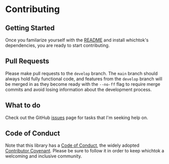 # Contributing
## Getting Started
Once you familarize yourself with the [README](README.md) and install whichtok's dependencies, you are ready to start contributing.
## Pull Requests
Please make pull requests to the `develop` branch. The `main` branch should always hold fully functional code, and features from the `develop` branch will be merged in as they become ready with the `--no-ff` flag to require merge commits and avoid losing information about the development process.

## What to do
Check out the GitHub [issues](https://github.com/sarahlc888/whichtok/issues) page for tasks that I'm seeking help on.

## Code of Conduct
Note that this library has a [Code of Conduct](CODE_OF_CONDUCT.md), the widely adopted [Contributor Covenant](https://www.contributor-covenant.org/). Please be sure to follow it in order to keep whichtok a welcoming and inclusive community.